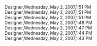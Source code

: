 ﻿Designer,Wednesday, May 2, 2007,1:51 PM  Designer,Wednesday, May 2, 2007,1:51 PM  Designer,Wednesday, May 2, 2007,1:51 PM  Designer,Wednesday, May 2, 2007,1:48 PM  Designer,Wednesday, May 2, 2007,1:47 PM  Designer,Wednesday, May 2, 2007,1:44 PM  Designer,Wednesday, May 2, 2007,1:43 PM